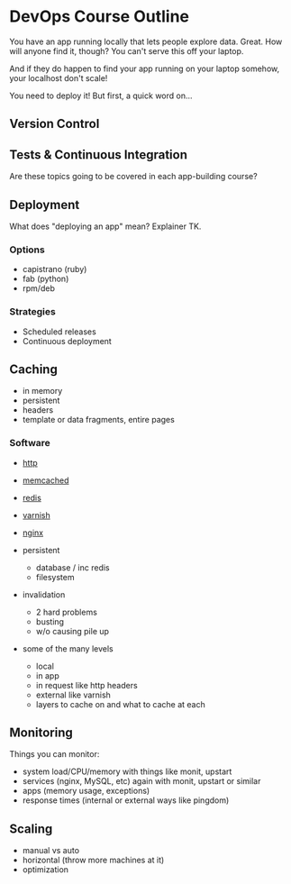 # DevOps Course Outline

You have an app running locally that lets people explore data. Great. How will anyone find it, though?  You can't serve this off your laptop.

And if they do happen to find your app running on your laptop somehow, your localhost don't scale!

You need to deploy it! But first, a quick word on... 

## Version Control

## Tests & Continuous Integration

Are these topics going to be covered in each app-building course?

## Deployment

What does "deploying an app" mean? Explainer TK.

### Options

* capistrano (ruby)
* fab (python)
* rpm/deb

### Strategies

* Scheduled releases
* Continuous deployment

## Caching

* in memory
* persistent
* headers
* template or data fragments, entire pages

### Software

* [http](https://github.com/rtomayko/rack-cache)
* [memcached](http://memcached.org/)
* [redis](http://redis.io)
* [varnish](https://www.varnish-cache.org/)
* [nginx](http://nosql.mypopescu.com/post/17651985814/high-performance-rails-caching-with-redis-and-nginx)

* persistent
  * database / inc redis
  * filesystem

* invalidation
  * 2 hard problems
  * busting
  * w/o causing pile up

* some of the many levels
  * local
  * in app
  * in request like http headers
  * external like varnish
  * layers to cache on and what to cache at each

## Monitoring

Things you can monitor:

* system load/CPU/memory with things like monit, upstart
* services (nginx, MySQL, etc) again with monit, upstart or similar
* apps (memory usage, exceptions)
* response times (internal or external ways like pingdom)

## Scaling

  * manual vs auto
  * horizontal (throw more machines at it)
  * optimization
